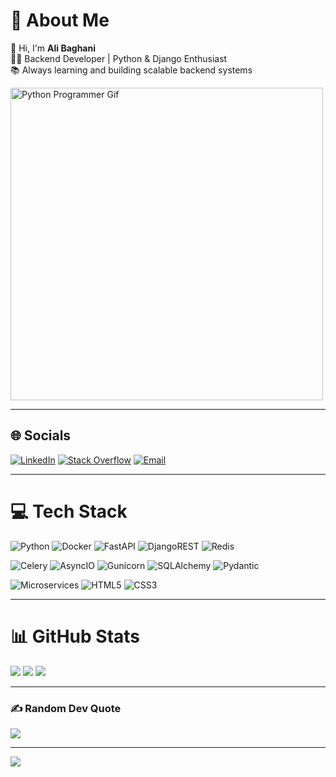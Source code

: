 # 💫 About Me
👋 Hi, I'm **Ali Baghani**  
🧑‍💻 Backend Developer | Python & Django Enthusiast  
📚 Always learning and building scalable backend systems  

<img src="https://media.giphy.com/media/qgQUggAC3Pfv687qPC/giphy.gif" width="500" alt="Python Programmer Gif">

---

## 🌐 Socials
[![LinkedIn](https://img.shields.io/badge/LinkedIn-%230077B5.svg?logo=linkedin&logoColor=white)](https://linkedin.com/in/ali-baghani-b727b7264/)
[![Stack Overflow](https://img.shields.io/badge/-Stackoverflow-FE7A16?logo=stack-overflow&logoColor=white)](https://stackoverflow.com/users/22978170/ali-baghani)
[![Email](https://img.shields.io/badge/Email-D14836?logo=gmail&logoColor=white)](mailto:ali.baghani.work.1384@gmail.com)

---

# 💻 Tech Stack

![Python](https://img.shields.io/badge/python-3670A0?style=for-the-badge&logo=python&logoColor=ffdd54)
![Docker](https://img.shields.io/badge/docker-%230db7ed.svg?style=for-the-badge&logo=docker&logoColor=white)
![FastAPI](https://img.shields.io/badge/FastAPI-005571?style=for-the-badge&logo=fastapi)
![DjangoREST](https://img.shields.io/badge/DJANGO-REST-ff1709?style=for-the-badge&logo=django&logoColor=white&color=ff1709&labelColor=gray)
![Redis](https://img.shields.io/badge/redis-%23DD0031.svg?style=for-the-badge&logo=redis&logoColor=white)

![Celery](https://img.shields.io/badge/Celery-37814A?style=for-the-badge&logo=celery&logoColor=white)
![AsyncIO](https://img.shields.io/badge/AsyncIO-%23323330.svg?style=for-the-badge&logo=python&logoColor=white)
![Gunicorn](https://img.shields.io/badge/Gunicorn-499848?style=for-the-badge&logo=gunicorn&logoColor=white)
![SQLAlchemy](https://img.shields.io/badge/SQLAlchemy-FF1717?style=for-the-badge&logo=sqlalchemy&logoColor=white)
![Pydantic](https://img.shields.io/badge/Pydantic-3766AB?style=for-the-badge&logo=pydantic&logoColor=white)

![Microservices](https://img.shields.io/badge/Microservice%20Architecture-0078D7?style=for-the-badge&logo=microsoft&logoColor=white)
![HTML5](https://img.shields.io/badge/html5-%23E34F26.svg?style=for-the-badge&logo=html5&logoColor=white)
![CSS3](https://img.shields.io/badge/css3-%231572B6.svg?style=for-the-badge&logo=css3&logoColor=white)

---

# 📊 GitHub Stats

![](https://github-readme-stats.vercel.app/api?username=ali-baghani&theme=blue-green&hide_border=true&include_all_commits=false&count_private=false)
![](https://nirzak-streak-stats.vercel.app/?user=ali-baghani&theme=blue-green&hide_border=true)
![](https://github-readme-stats.vercel.app/api/top-langs/?username=ali-baghani&theme=blue-green&hide_border=true&include_all_commits=false&count_private=false&layout=compact)

---

### ✍️ Random Dev Quote

![](https://quotes-github-readme.vercel.app/api?type=horizontal&theme=radical)

---

[![](https://visitcount.itsvg.in/api?id=ali-baghani&icon=0&color=1)](https://visitcount.itsvg.in)

<!-- Proudly created with GPRM ( https://gprm.itsvg.in ) -->
